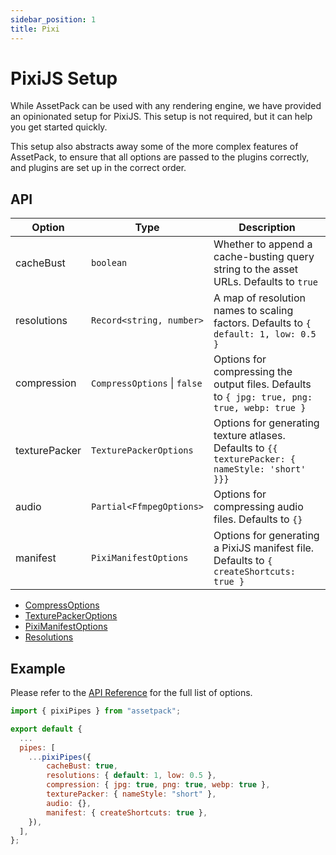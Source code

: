 ```yaml
---
sidebar_position: 1
title: Pixi
---
```


# PixiJS Setup

While AssetPack can be used with any rendering engine, we have provided an opinionated setup for PixiJS. This setup is not required, but it can help you get started quickly.

This setup also abstracts away some of the more complex features of AssetPack, to ensure that all options are passed to the plugins correctly, and plugins are set up in the correct order.

## API

| Option        | Type                         | Description                                                                                      |
| ------------- | ---------------------------- | ------------------------------------------------------------------------------------------------ |
| cacheBust     | `boolean`                    | Whether to append a cache-busting query string to the asset URLs. Defaults to `true`             |
| resolutions   | `Record<string, number>`     | A map of resolution names to scaling factors. Defaults to `{ default: 1, low: 0.5 }`             |
| compression   | `CompressOptions` \| `false` | Options for compressing the output files. Defaults to `{ jpg: true, png: true, webp: true }`     |
| texturePacker | `TexturePackerOptions`       | Options for generating texture atlases. Defaults to `{{ texturePacker: { nameStyle: 'short' }}}` |
| audio         | `Partial<FfmpegOptions>`     | Options for compressing audio files. Defaults to `{}`                                            |
| manifest      | `PixiManifestOptions`        | Options for generating a PixiJS manifest file. Defaults to `{ createShortcuts: true }`           |

- [CompressOptions](/docs/guide/pipes/compress#api)
- [TexturePackerOptions](/docs/guide/pipes/texture-packer#api)
- [PixiManifestOptions](/docs/guide/pipes/manifest#api)
- [Resolutions](/docs/guide/pipes/mipmap#api)

## Example

Please refer to the [API Reference](/docs/guide/configuration) for the full list of options.

```js
import { pixiPipes } from "assetpack";

export default {
  ...
  pipes: [
    ...pixiPipes({
        cacheBust: true,
        resolutions: { default: 1, low: 0.5 },
        compression: { jpg: true, png: true, webp: true },
        texturePacker: { nameStyle: "short" },
        audio: {},
        manifest: { createShortcuts: true },
    }),
  ],
};
```

